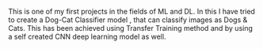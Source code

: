 This is one of my first projects in the fields of ML and DL.
In this I have tried to create a Dog-Cat Classifier model , that can classify images as Dogs & Cats.
This has been achieved using Transfer Training method and by using a self created CNN deep learning model as well.
